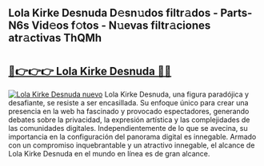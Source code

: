 ## Lola Kirke Desnuda D𝚎sn𝚞dos filtr𝚊dos - Parts-N6s Vid𝚎os f𝚘tos - N𝚞evas filtr𝚊ciones atr𝚊ctivas ThQMh

# <h2><a href="http://mb9inx.tromn.icu/?c=Lola+Kirke+Desnuda">🔗👉👉👉 Lola Kirke Desnuda 🔗🔗</a></h2>

[![Lola Kirke Desnuda nuevo](https://i.imgur.com/pEAQMta.gif)](http://mb9inx.tromn.icu/?c=Lola+Kirke+Desnuda)
Lola Kirke Desnuda, una figura paradójica y desafiante, se resiste a ser encasillada. Su enfoque único para crear una presencia en la web ha fascinado y provocado espectadores, generando debates sobre la privacidad, la expresión artística y las complejidades de las comunidades digitales. Independientemente de lo que se avecina, su importancia en la configuración del panorama digital es innegable. Armado con un compromiso inquebrantable y un atractivo innegable, el alcance de Lola Kirke Desnuda en el mundo en línea es de gran alcance.
